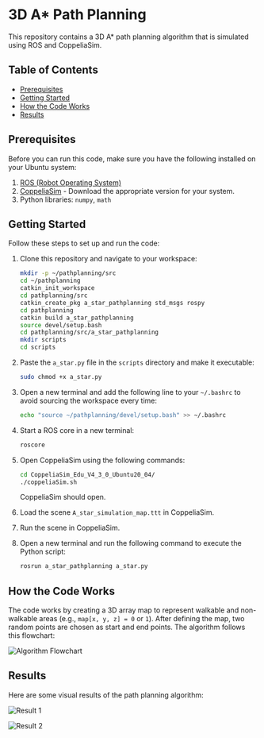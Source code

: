 # 3D A* Path Planning

This repository contains a 3D A* path planning algorithm that is simulated using ROS and CoppeliaSim.

## Table of Contents
- [Prerequisites](#prerequisites)
- [Getting Started](#getting-started)
- [How the Code Works](#how-the-code-works)
- [Results](#results)

## Prerequisites

Before you can run this code, make sure you have the following installed on your Ubuntu system:

1. [ROS (Robot Operating System)](http://wiki.ros.org/ROS/Installation)
2. [CoppeliaSim](https://www.coppeliarobotics.com/previousVersions) - Download the appropriate version for your system.
3. Python libraries: `numpy`, `math`

## Getting Started

Follow these steps to set up and run the code:

1. Clone this repository and navigate to your workspace:

    ```bash
    mkdir -p ~/pathplanning/src
    cd ~/pathplanning
    catkin_init_workspace
    cd pathplanning/src
    catkin_create_pkg a_star_pathplanning std_msgs rospy
    cd pathplanning
    catkin build a_star_pathplanning
    source devel/setup.bash
    cd pathplanning/src/a_star_pathplanning
    mkdir scripts
    cd scripts
    ```

2. Paste the `a_star.py` file in the `scripts` directory and make it executable:

    ```bash
    sudo chmod +x a_star.py
    ```

3. Open a new terminal and add the following line to your `~/.bashrc` to avoid sourcing the workspace every time:

    ```bash
    echo "source ~/pathplanning/devel/setup.bash" >> ~/.bashrc
    ```

4. Start a ROS core in a new terminal:

    ```bash
    roscore
    ```

5. Open CoppeliaSim using the following commands:

    ```bash
    cd CoppeliaSim_Edu_V4_3_0_Ubuntu20_04/
    ./coppeliaSim.sh
    ```

    CoppeliaSim should open.

6. Load the scene `A_star_simulation_map.ttt` in CoppeliaSim.

7. Run the scene in CoppeliaSim.

8. Open a new terminal and run the following command to execute the Python script:

    ```bash
    rosrun a_star_pathplanning a_star.py
    ```

## How the Code Works

The code works by creating a 3D array map to represent walkable and non-walkable areas (e.g., `map[x, y, z] = 0` or `1`). After defining the map, two random points are chosen as start and end points. The algorithm follows this flowchart:

![Algorithm Flowchart](https://user-images.githubusercontent.com/106331831/236201740-8626b4d5-e1f8-4ea8-aebe-7ddca2a3137e.png)

## Results

Here are some visual results of the path planning algorithm:

![Result 1](https://user-images.githubusercontent.com/106331831/236013382-e2b344d6-5023-44ce-8e22-e5fd6a714716.png)

![Result 2](https://user-images.githubusercontent.com/106331831/236013215-c7be6e03-0e10-4e57-bfb5-853b973effb7.png)
